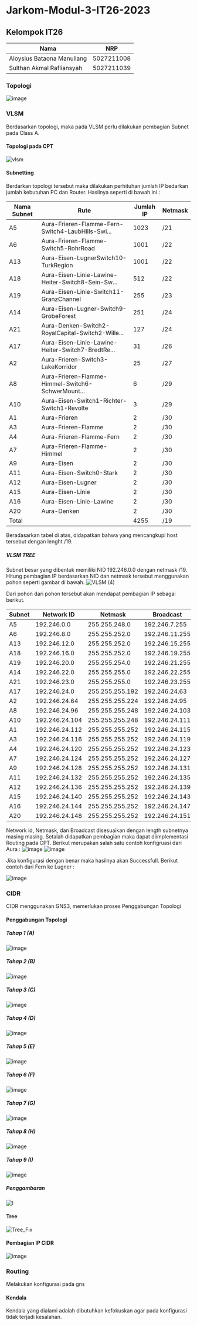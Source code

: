 # Jarkom-Modul-3-IT26-2023

## Kelompok IT26
| Nama | NRP |
|---------------------------|------------|
| Aloysius Bataona Manullang | 5027211008 |
| Sulthan Akmal Rafliansyah | 5027211039 |

### Topologi 
![image](https://github.com/aloybm/jarkom-it26/assets/100351038/c6b49f03-a5be-4727-bf9c-40dd7cb82553)

### VLSM
Berdasarkan topologi, maka pada VLSM perlu dilakukan pembagian Subnet pada Class A.
#### Topologi pada CPT

![vlsm](https://github.com/aloybm/jarkom-it26/assets/100351038/7d8bce93-ece6-4d09-9ec0-d4c108ad99e5)

#### Subnetting
Berdarkan topologi tersebut maka dilakukan perhituhan jumlah IP bedarkan jumlah kebutuhan PC dan Router. Hasilnya seperti di bawah ini :

| Nama Subnet | Rute                                              | Jumlah IP | Netmask |
|-------------|---------------------------------------------------|-----------|---------|
| A5          | Aura-Frieren-Flamme-Fern-Switch4-LaubHills-Swi...| 1023      | /21     |
| A6          | Aura-Frieren-Flamme-Switch5-RohrRoad             | 1001      | /22     |
| A13         | Aura-Eisen-LugnerSwitch10-TurkRegion             | 1001      | /22     |
| A18         | Aura-Eisen-Linie-Lawine-Heiter-Switch8-Sein-Sw...| 512       | /22     |
| A19         | Aura-Eisen-Linie-Switch11-GranzChannel           | 255       | /23     |
| A14         | Aura-Eisen-Lugner-Switch9-GrobeForest            | 251       | /24     |
| A21         | Aura-Denken-Switch2-RoyalCapital-Switch2-Wille...| 127       | /24     |
| A17         | Aura-Eisen-Linie-Lawine-Heiter-Switch7-BredtRe...| 31        | /26     |
| A2          | Aura-Frieren-Switch3-LakeKorridor                | 25        | /27     |
| A8          | Aura-Frieren-Flamme-Himmel-Switch6-SchwerMount...| 6         | /29     |
| A10         | Aura-Eisen-Switch1-Richter-Switch1-Revolte       | 3         | /29     |
| A1          | Aura-Frieren                                      | 2         | /30     |
| A3          | Aura-Frieren-Flamme                               | 2         | /30     |
| A4          | Aura-Frieren-Flamme-Fern                          | 2         | /30     |
| A7          | Aura-Frieren-Flamme-Himmel                        | 2         | /30     |
| A9          | Aura-Eisen                                        | 2         | /30     |
| A11         | Aura-Eisen-Switch0-Stark                          | 2         | /30     |
| A12         | Aura-Eisen-Lugner                                 | 2         | /30     |
| A15         | Aura-Eisen-Linie                                  | 2         | /30     |
| A16         | Aura-Eisen-Linie-Lawine                           | 2         | /30     |
| A20         | Aura-Denken                                       | 2         | /30     |
| Total       |                                                   | 4255      | /19     |


Beradasarkan tabel di atas, didapatkan bahwa yang mencangkupi host tersebut dengan lenght /19.

##### VLSM TREE 
Subnet besar yang dibentuk memiliki NID 192.246.0.0 dengan netmask /19. Hitung pembagian IP berdasarkan NID dan netmask tersebut menggunakan pohon seperti gambar di bawah.
![VLSM (4)](https://github.com/aloybm/jarkom-it26/assets/100351038/9ed3c61c-a5b2-4436-a155-347da4097bd0)

Dari pohon dari pohon tersebut akan mendapat pembagian IP sebagai berikut.

| Subnet | Network ID    | Netmask           | Broadcast        |
|--------|---------------|-------------------|------------------|
| A5     | 192.246.0.0   | 255.255.248.0     | 192.246.7.255   |
| A6     | 192.246.8.0   | 255.255.252.0     | 192.246.11.255  |
| A13    | 192.246.12.0  | 255.255.252.0     | 192.246.15.255  |
| A18    | 192.246.16.0  | 255.255.252.0     | 192.246.19.255  |
| A19    | 192.246.20.0  | 255.255.254.0     | 192.246.21.255  |
| A14    | 192.246.22.0  | 255.255.255.0     | 192.246.22.255  |
| A21    | 192.246.23.0  | 255.255.255.0     | 192.246.23.255  |
| A17    | 192.246.24.0  | 255.255.255.192   | 192.246.24.63   |
| A2     | 192.246.24.64 | 255.255.255.224   | 192.246.24.95   |
| A8     | 192.246.24.96 | 255.255.255.248   | 192.246.24.103  |
| A10    | 192.246.24.104| 255.255.255.248   | 192.246.24.111  |
| A1     | 192.246.24.112| 255.255.255.252   | 192.246.24.115  |
| A3     | 192.246.24.116| 255.255.255.252   | 192.246.24.119  |
| A4     | 192.246.24.120| 255.255.255.252   | 192.246.24.123  |
| A7     | 192.246.24.124| 255.255.255.252   | 192.246.24.127  |
| A9     | 192.246.24.128| 255.255.255.252   | 192.246.24.131  |
| A11    | 192.246.24.132| 255.255.255.252   | 192.246.24.135  |
| A12    | 192.246.24.136| 255.255.255.252   | 192.246.24.139  |
| A15    | 192.246.24.140| 255.255.255.252   | 192.246.24.143  |
| A16    | 192.246.24.144| 255.255.255.252   | 192.246.24.147  |
| A20    | 192.246.24.148| 255.255.255.252   | 192.246.24.151  |

Network id, Netmask, dan Broadcast disesuaikan dengan length subnetnya masing masing. Setalah didapatkan pembagian maka dapat diimplementasi Routing pada CPT. Berikut merupakan salah satu contoh konfigruasi dari Aura : 
![image](https://github.com/aloybm/jarkom-it26/assets/100351038/d2b96184-f0f3-4f2a-904b-675906d601aa)
![image](https://github.com/aloybm/jarkom-it26/assets/100351038/38046ccd-54fb-41ec-8cd8-697d7ff1f67d)

Jika konfigurasi dengan benar maka hasilnya akan Successfull. Berikut contoh dari Fern ke Lugner :

![image](https://github.com/aloybm/jarkom-it26/assets/100351038/fb5fa25f-2f88-4d91-a327-8aaf051cd8a4)

### CIDR

CIDR menggunakan GNS3, memerlukan proses Penggabungan Topologi

#### Penggabungan Topologi
##### Tahap 1 (A)
![image](https://github.com/aloybm/jarkom-it26/assets/103870239/8b9c318e-3186-471f-9275-7198ccb82f87)

##### Tahap 2 (B)
![image](https://github.com/aloybm/jarkom-it26/assets/103870239/1dd91084-fa5f-4327-b4d2-c0a569f74f71)

##### Tahap 3 (C)
![image](https://github.com/aloybm/jarkom-it26/assets/103870239/174516ea-6eb6-431b-a0eb-e034ff73777d)

##### Tahap 4 (D)
![image](https://github.com/aloybm/jarkom-it26/assets/103870239/39ee5d29-926d-4617-8fce-4e25df8cbae1)

##### Tahap 5 (E)
![image](https://github.com/aloybm/jarkom-it26/assets/103870239/3fee9155-f36f-4cbd-8c19-884e8446e6d2)

##### Tahap 6 (F)
![image](https://github.com/aloybm/jarkom-it26/assets/103870239/8eddf86d-ad61-4bdc-aa9b-115dd8bcf607)

##### Tahap 7 (G)
![image](https://github.com/aloybm/jarkom-it26/assets/103870239/95a539b1-c27f-43ec-9c7b-ff4df291d66e)

##### Tahap 8 (H)
![image](https://github.com/aloybm/jarkom-it26/assets/103870239/1a768976-30c1-4811-bc1d-0fa7061c3b9a)

##### Tahap 9 (I)
![image](https://github.com/aloybm/jarkom-it26/assets/103870239/e8efbb77-eeee-4516-ab05-ae6d98cbf525)

##### Penggambaran 
![I](https://github.com/aloybm/jarkom-it26/assets/103870239/0c0906aa-d3bc-4fb7-8845-d16303477609)

#### Tree 
![Tree_Fix](https://github.com/aloybm/jarkom-it26/assets/103870239/5e442d8a-5f5b-4c9a-8630-7830d7363e7e)

#### Pembagian IP CIDR
![image](https://github.com/aloybm/jarkom-it26/assets/103870239/752b90f2-9098-46f0-adfc-71d83924409f)

### Routing
Melakukan konfigurasi pada gns


#### Kendala
Kendala yang dialami adalah dibutuhkan kefokuskan agar pada konfigurasi tidak terjadi kesalahan.

